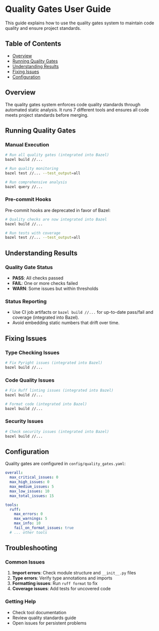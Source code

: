 # Quality Gates User Guide

This guide explains how to use the quality gates system to maintain code quality and ensure project standards.

## Table of Contents
- [Overview](#overview)
- [Running Quality Gates](#running-quality-gates)
- [Understanding Results](#understanding-results)
- [Fixing Issues](#fixing-issues)
- [Configuration](#configuration)

## Overview

The quality gates system enforces code quality standards through automated static analysis. It runs 7 different tools and ensures all code meets project standards before merging.

## Running Quality Gates

### Manual Execution
```bash
# Run all quality gates (integrated into Bazel)
bazel build //...

# Run quality monitoring
bazel test //... --test_output=all

# Run comprehensive analysis
bazel query //...
```

### Pre-commit Hooks
Pre-commit hooks are deprecated in favor of Bazel:
```bash
# Quality checks are now integrated into Bazel
bazel build //...

# Run tests with coverage
bazel test //... --test_output=all
```

## Understanding Results

### Quality Gate Status
- **PASS**: All checks passed
- **FAIL**: One or more checks failed
- **WARN**: Some issues but within thresholds

### Status Reporting
- Use CI job artifacts or `bazel build //...` for up-to-date pass/fail and coverage (integrated into Bazel).
- Avoid embedding static numbers that drift over time.

## Fixing Issues

### Type Checking Issues
```bash
# Fix Pyright issues (integrated into Bazel)
bazel build //...
```

### Code Quality Issues
```bash
# Fix Ruff linting issues (integrated into Bazel)
bazel build //...

# Format code (integrated into Bazel)
bazel build //...
```

### Security Issues
```bash
# Check security issues (integrated into Bazel)
bazel build //...
```

## Configuration

Quality gates are configured in `config/quality_gates.yaml`:
```yaml
overall:
  max_critical_issues: 0
  max_high_issues: 0
  max_medium_issues: 5
  max_low_issues: 10
  max_total_issues: 15

tools:
  ruff:
    max_errors: 0
    max_warnings: 5
    max_info: 10
    fail_on_format_issues: true
  # ... other tools
```

## Troubleshooting

### Common Issues
1. **Import errors**: Check module structure and `__init__.py` files
2. **Type errors**: Verify type annotations and imports
3. **Formatting issues**: Run `ruff format` to fix
4. **Coverage issues**: Add tests for uncovered code

### Getting Help
- Check tool documentation
- Review quality standards guide
- Open issues for persistent problems
